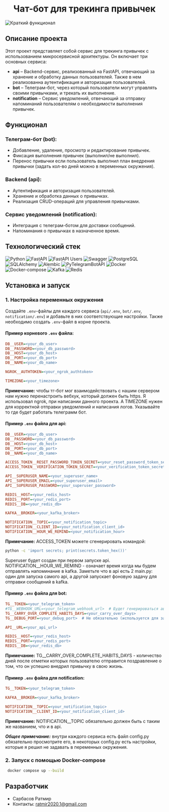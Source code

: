 <div style="text-align: center;">
   <h1 align="center">Чат-бот для трекинга привычек</h1>
</div>

![Краткий функционал](assets/video/Habit-Tracker.gif)


## Описание проекта

Этот проект представляет собой сервис для трекинга привычек с использованием микросервисной архитектуры. Он включает три основных сервиса:

- **api** – Backend-сервис, реализованный на FastAPI, отвечающий за хранение и обработку данных пользователей. 
Также в нем реализованна аутентификация и авторизация пользователей.
- **bot** – Телеграм-бот, через который пользователи могут управлять своими привычками, и трекать их выполнение.
- **notification** – Сервис уведомлений, отвечающий за отправку напоминаний пользователям о необходимости выполнения привычек.

## Функционал

### Телеграм-бот (bot):
- Добавление, удаление, просмотр и редактирование привычек.
- Фиксация выполнения привычек (выполнил/не выполнил).
- Перенос привычки если пользователь выполнил план внедрения привычки (задать кол-во дней можно в переменных окружения).

### Backend (api):
- Аутентификация и авторизация пользователей.
- Хранение и обработка данных о привычках.
- Реализация CRUD-операций для управления привычками.

### Сервис уведомлений (notification):
- Интеграция с телеграм-ботом для доставки сообщений.
- Напоминания о привычках в назначенное время.


## Технологический стек
![Python](https://img.shields.io/badge/Python-3.12-blue?logo=python&logoColor=yellow)
![FastAPI](https://img.shields.io/badge/FastAPI-%F0%9F%9F%A2?logo=fastapi&logoColor=white)
![FastAPI Users](https://img.shields.io/badge/FastAPI_Users-%23009688?logo=fastapi&logoColor=white)
![Swagger](https://img.shields.io/badge/Swagger-API-green?logo=swagger&logoColor=white)
![PostgreSQL](https://img.shields.io/badge/PostgreSQL-17.2-blue?logo=postgresql&logoColor=darkblue)
![SQLAlchemy](https://img.shields.io/badge/SQLAlchemy-%23E34F26?logo=sqlalchemy&logoColor=black)
![Alembic](https://img.shields.io/badge/Alembic-%231572B6?logo=sqlalchemy&logoColor=white)
![PyTelegramBotAPI](https://img.shields.io/badge/PyTelegramBotAPI-%230088cc?logo=telegram&logoColor=white)
![Docker](https://img.shields.io/badge/Docker-%230db7ed?logo=docker&logoColor=white)
![Docker-compose](https://img.shields.io/badge/Docker--compose-%230db7ed?logo=docker&logoColor=white)
![Kafka](https://img.shields.io/badge/Kafka-%23000000?logo=apache-kafka&logoColor=white)
![Redis](https://img.shields.io/badge/Redis-%23DC382D?logo=redis&logoColor=white)


## Установка и запуск

### 1. Настройка переменных окружения
Создайте `.env`-файлы для каждого сервиса (`api/.env`, `bot/.env`, `notification/.env`) и добавьте в них соответствующие настройки.
Также необходимо создать `.env`-файл в корне проекта.
#### Пример корневого `.env` файла:
```ini
DB__USER=<your_db_user>
DB__PASSWORD=<your_db_password>
DB__HOST=<your_db_host>
DB__PORT=<your_db_port>
DB__NAME=<your_db_name>

NGROK__AUTHTOKEN=<your_ngrok_authtoken>

TIMEZONE=<your_timezone>
```
**Примечание:** чтобы тг-бот мог взаимодействовать с нашим сервером нам нужно перенастроить вебхук, который должен быть https. 
Я использовал ngrok, при написании данного проекта. А TIMEZONE нужен для корректной отправки уведомлений и написания логов. 
Указывайте то где будет работать телеграмм бот. 

#### Пример `.env` файла для **api**:
```ini
DB__USER=<your_db_user>
DB__PASSWORD=<your_db_password>
DB__HOST=<your_db_host>
DB__PORT=<your_db_port>
DB__NAME=<your_db_name>

ACCESS_TOKEN__RESET_PASSWORD_TOKEN_SECRET=<your_reset_password_token_secret>
ACCESS_TOKEN__VERIFICATION_TOKEN_SECRET=<your_verification_token_secret>

API__SUPERUSER_NAME=<your_superuser_name>
API__SUPERUSER_EMAIL=<your_superuser_email>
API__SUPERUSER_PASSWORD=<your_superuser_password>

REDIS__HOST=<your_redis_host>
REDIS__PORT=<your_redis_port>
REDIS__DB=<your_redis_db>

KAFKA__BROKER=<your_kafka_broker>

NOTIFICATION__TOPIC=<your_notification_topic>
NOTIFICATION__CLIENT_ID=<your_notification_client_id>
NOTIFICATION__HOUR_WE_REMIND=<your_notification_hour>
```
**Примечание:** ACCESS_TOKEN можете сгенерировать командой:
```bash
python -c 'import secrets; print(secrets.token_hex())'
```
Superuser будет создан при первом запуске api. 
NOTIFICATION__HOUR_WE_REMIND - означает время когда мы будем отправлять напоминание в kafka.
Заметьте что в api есть 2 main.py: один для запуска самого api, а другой запускает фоновую задачу для отправки сообщений в kafka. 

#### Пример `.env` файла для **bot**:
```ini
TG__TOKEN=<your_telegram_token>
#TG__WEBHOOK_URL=<your_telegram_webhook_url>  # Будет генерироваться автоматически через NGROK__AUTHTOKEN
TG__CARRY_OVER_COMPLETE_HABITS_DAYS=<your_carry_over_days>
TG__DEBUG_PORT=<your_debug_port>  # Не обязательно (используется для запуска не через docker)

API__URL=<your_api_url>

REDIS__HOST=<your_redis_host>
REDIS__PORT=<your_redis_port>
REDIS__DB=<your_redis_db>
```
**Примечание:** TG__CARRY_OVER_COMPLETE_HABITS_DAYS - количество дней после отметки которых пользователю отправится
поздравление о том, что он успешно внедрил привычку в свою жизнь.

#### Пример `.env` файла для **notification**:
```ini
TG__TOKEN=<your_telegram_token>

KAFKA__BROKER=<your_kafka_broker>

NOTIFICATION__TOPIC=<your_notification_topic>
NOTIFICATION__CLIENT_ID=<your_notification_client_id>
```
**Примечание:** NOTIFICATION__TOPIC обязательно должен быть с таким же названием, что и в api.

***Общее примечание:*** внутри каждого сервиса есть файл config.py обязательно просмотрите его, в некоторых config.py 
есть настройки, которые я решил не задавать в переменных окружения.


### 2. Запуск с помощью Docker-compose

```sh
 docker compose up --build
```


## Разработчик
- Сарбасов Ратмир
- Контакты: ratmir2020.1@gmail.com

